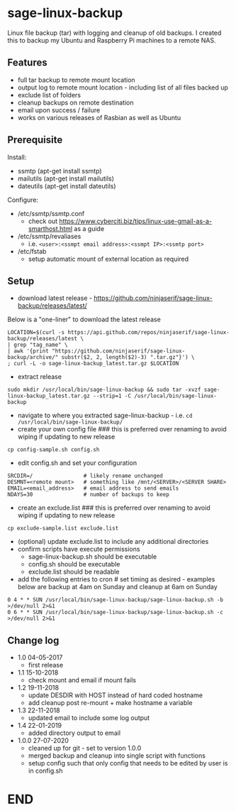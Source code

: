 # sage-linux-backup
Linux file backup (tar) with logging and cleanup of old backups.  I created this to backup my Ubuntu and Raspberry Pi machines to a remote NAS.


## Features
* full tar backup to remote mount location
* output log to remote mount location - including list of all files backed up
* exclude list of folders
* cleanup backups on remote destination
* email upon success / failure
* works on various releases of Rasbian as well as Ubuntu


## Prerequisite
Install:
* ssmtp (apt-get install ssmtp)
* mailutils (apt-get install mailutils)
* dateutils (apt-get install dateutils)

Configure:
* /etc/ssmtp/ssmtp.conf
  - check out https://www.cyberciti.biz/tips/linux-use-gmail-as-a-smarthost.html as a guide
* /etc/ssmtp/revaliases
  - i.e. `<user>:<ssmpt email address>:<ssmpt IP>:<ssmtp port>`
* /etc/fstab
  - setup automatic mount of external location as required


## Setup
* download latest release - https://github.com/ninjaserif/sage-linux-backup/releases/latest/

Below is a "one-liner" to download the latest release
```
LOCATION=$(curl -s https://api.github.com/repos/ninjaserif/sage-linux-backup/releases/latest \
| grep "tag_name" \
| awk '{print "https://github.com/ninjaserif/sage-linux-backup/archive/" substr($2, 2, length($2)-3) ".tar.gz"}') \
; curl -L -o sage-linux-backup_latest.tar.gz $LOCATION
```
* extract release
```
sudo mkdir /usr/local/bin/sage-linux-backup && sudo tar -xvzf sage-linux-backup_latest.tar.gz --strip=1 -C /usr/local/bin/sage-linux-backup
```
* navigate to where you extracted sage-linux-backup - i.e. `cd /usr/local/bin/sage-linux-backup/`
* create your own config file ### this is preferred over renaming to avoid wiping if updating to new release
```
cp config-sample.sh config.sh
```
* edit config.sh and set your configuration
```
SRCDIR=/                # likely rename unchanged
DESMNT=<remote mount>   # something like /mnt/<SERVER>/<SERVER SHARE>
EMAIL=<email_address>   # email address to send emails
NDAYS=30                # number of backups to keep
```
* create an exclude.list ### this is preferred over renaming to avoid wiping if updating to new release
```
cp exclude-sample.list exclude.list
```
* (optional) update exclude.list to include any additional directories
* confirm scripts have execute permissions
  - sage-linux-backup.sh should be executable
  - config.sh should be executable
  - exclude.list should be readable
* add the following entries to cron # set timing as desired - examples below are backup at 4am on Sunday and cleanup at 6am on Sunday
```
0 4 * * SUN /usr/local/bin/sage-linux-backup/sage-linux-backup.sh -b >/dev/null 2>&1
0 6 * * SUN /usr/local/bin/sage-linux-backup/sage-linux-backup.sh -c >/dev/null 2>&1
```


## Change log
* 1.0 04-05-2017
  - first release
* 1.1 15-10-2018
  - check mount and email if mount fails
* 1.2 19-11-2018
  - update DESDIR with HOST instead of hard coded hostname
  - add cleanup post re-mount + make hostname a variable
* 1.3 22-11-2018
  - updated email to include some log output
* 1.4 22-01-2019
  - added directory output to email
* 1.0.0 27-07-2020
  - cleaned up for git - set to version 1.0.0
  - merged backup and cleanup into single script with functions
  - setup config such that only config that needs to be edited by user is in config.sh
 
# END
